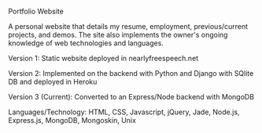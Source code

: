 Portfolio Website

A personal website that details my resume, employment, previous/current projects, and demos.
The site also implements the owner's ongoing knowledge of web technologies and languages.

Version 1:
Static website deployed in nearlyfreespeech.net

Version 2:
Implemented on the backend with Python and Django with SQlite DB and deployed in Heroku

Version 3 (Current):
Converted to an Express/Node backend with MongoDB

Languages/Technology:
HTML, CSS, Javascript, jQuery, Jade, Node.js, Express.js, MongoDB, Mongoskin, Unix
